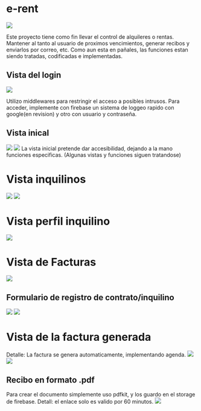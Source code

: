 # e-rent
 <img src="./public/images/icons/eRent144x144.png" />

Este proyecto tiene como fin llevar el control de alquileres o rentas. Mantener al tanto al usuario de proximos vencimientos, generar recibos y enviarlos por correo, etc.
Como aun esta en pañales, las funciones estan siendo tratadas, codificadas e implementadas.

## Vista del login
 <img src="./docs/images/loginview.png"/>

Utilizo middlewares para restringir el acceso a posibles intrusos. Para acceder, implemente con firebase un sistema de loggeo rapido con google(en revision) y otro con usuario y contraseña.

## Vista inical
 <img src="./docs/images/homeview.JPG"/>
 <img src="./docs/images/homeview-mobile.JPG"/>
La vista inicial pretende dar accesibilidad, dejando a la mano funciones especificas. 
(Algunas vistas y funciones siguen tratandose)

# Vista inquilinos
 <img src="./docs/images/inquilinosview.JPG"/>
 <img src="./docs/images/inquilinosview-mobile.JPG"/>

# Vista perfil inquilino
 <img src="./docs/images/inquilinoView.JPG"/>

# Vista de Facturas
 <img src="./docs/images/invoicesView.JPG"/>


## Formulario de registro de contrato/inquilino
 <img src="./docs/images/newcontract.JPG"/>
 <img src="./docs/images/newcontract-mobile.JPG"/>


# Vista de la factura generada
Detalle: La factura se genera automaticamente, implementando agenda. 
 <img src="./docs/images/invoicedetailview.JPG"/>
 <img src="./docs/images/invoicedetailview-mobile.JPG"/>

## Recibo en formato .pdf
Para crear el documento simplemente uso pdfkit, y los guardo en el storage de firebase. 
Detall: el enlace solo es valido por 60 minutos.
 <img src="./docs/images/paymentfile.JPG"/>
